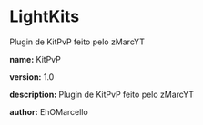 # LightKits
Plugin de KitPvP feito pelo zMarcYT

**name:** KitPvP

**version:** 1.0

**description:** Plugin de KitPvP feito pelo zMarcYT

**author:** EhOMarcello
